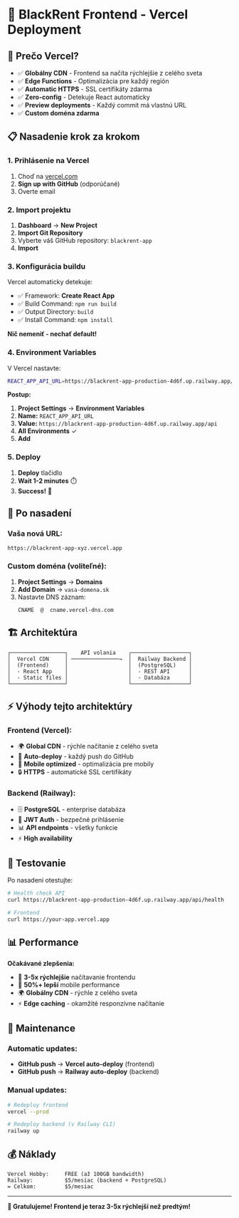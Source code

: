 # 🚀 BlackRent Frontend - Vercel Deployment

## 🎯 Prečo Vercel?

- ✅ **Globálny CDN** - Frontend sa načíta rýchlejšie z celého sveta
- ✅ **Edge Functions** - Optimalizácia pre každý región
- ✅ **Automatic HTTPS** - SSL certifikáty zdarma
- ✅ **Zero-config** - Detekuje React automaticky
- ✅ **Preview deployments** - Každý commit má vlastnú URL
- ✅ **Custom doména zdarma**

## 📋 Nasadenie krok za krokom

### 1. Prihlásenie na Vercel

1. Choď na [vercel.com](https://vercel.com)
2. **Sign up with GitHub** (odporúčané)
3. Overte email

### 2. Import projektu

1. **Dashboard** → **New Project**
2. **Import Git Repository**
3. Vyberte váš GitHub repository: `blackrent-app`
4. **Import**

### 3. Konfigurácia buildu

Vercel automaticky detekuje:
- ✅ Framework: **Create React App**
- ✅ Build Command: `npm run build`
- ✅ Output Directory: `build`
- ✅ Install Command: `npm install`

**Nič nemeniť - nechať default!**

### 4. Environment Variables

V Vercel nastavte:
```bash
REACT_APP_API_URL=https://blackrent-app-production-4d6f.up.railway.app/api
```

**Postup:**
1. **Project Settings** → **Environment Variables**
2. **Name:** `REACT_APP_API_URL`
3. **Value:** `https://blackrent-app-production-4d6f.up.railway.app/api`
4. **All Environments** ✓
5. **Add**

### 5. Deploy

1. **Deploy** tlačidlo
2. **Wait 1-2 minutes** ⏱️
3. **Success!** 🎉

## 🔗 Po nasadení

### Vaša nová URL:
```
https://blackrent-app-xyz.vercel.app
```

### Custom doména (voliteľné):
1. **Project Settings** → **Domains**
2. **Add Domain** → `vasa-domena.sk`
3. Nastavte DNS záznam:
   ```
   CNAME  @  cname.vercel-dns.com
   ```

## 🏗️ Architektúra

```
┌─────────────────┐    API volania    ┌──────────────────┐
│  Vercel CDN     │ ───────────────→  │  Railway Backend │
│  (Frontend)     │                   │  (PostgreSQL)    │
│  - React App    │                   │  - REST API      │
│  - Static files │                   │  - Databáza      │
└─────────────────┘                   └──────────────────┘
```

## ⚡ Výhody tejto architektúry

### Frontend (Vercel):
- 🌍 **Global CDN** - rýchle načítanie z celého sveta
- 🔄 **Auto-deploy** - každý push do GitHub
- 📱 **Mobile optimized** - optimalizácia pre mobily
- 🔒 **HTTPS** - automatické SSL certifikáty

### Backend (Railway):
- 🗄️ **PostgreSQL** - enterprise databáza
- 🔐 **JWT Auth** - bezpečné prihlásenie
- 📊 **API endpoints** - všetky funkcie
- ⚡ **High availability**

## 🧪 Testovanie

Po nasadení otestujte:

```bash
# Health check API
curl https://blackrent-app-production-4d6f.up.railway.app/api/health

# Frontend
curl https://your-app.vercel.app
```

## 📊 Performance

**Očakávané zlepšenia:**
- 🚀 **3-5x rýchlejšie** načítavanie frontendu
- 📱 **50%+ lepší** mobile performance  
- 🌍 **Globálny CDN** - rýchle z celého sveta
- ⚡ **Edge caching** - okamžité responzívne načítanie

## 🔧 Maintenance

### Automatic updates:
- **GitHub push** → **Vercel auto-deploy** (frontend)
- **GitHub push** → **Railway auto-deploy** (backend)

### Manual updates:
```bash
# Redeploy frontend
vercel --prod

# Redeploy backend (v Railway CLI)
railway up
```

## 💰 Náklady

```
Vercel Hobby:     FREE (až 100GB bandwidth)
Railway:          $5/mesiac (backend + PostgreSQL)
= Celkom:         $5/mesiac
```

---

**🎉 Gratulujeme! Frontend je teraz 3-5x rýchlejší než predtým!** 